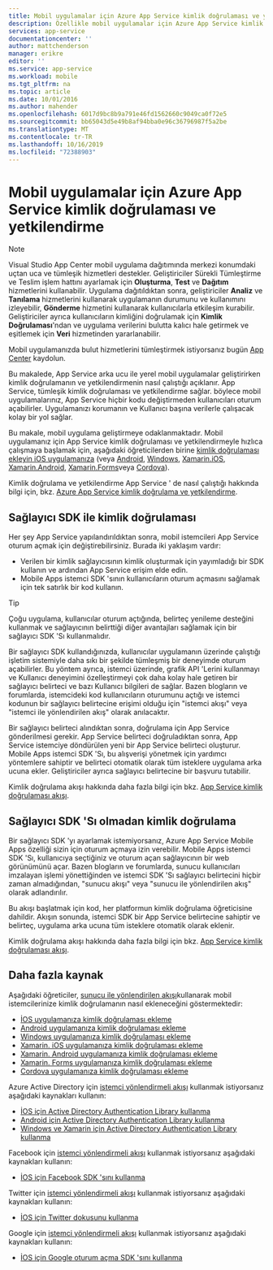 ```yaml
---
title: Mobil uygulamalar için Azure App Service kimlik doğrulaması ve yetkilendirme | Microsoft Docs
description: Özellikle mobil uygulamalar için Azure App Service kimlik doğrulama/yetkilendirme özelliğine kavramsal başvuru ve genel bakış
services: app-service
documentationcenter: ''
author: mattchenderson
manager: erikre
editor: ''
ms.service: app-service
ms.workload: mobile
ms.tgt_pltfrm: na
ms.topic: article
ms.date: 10/01/2016
ms.author: mahender
ms.openlocfilehash: 6017d9bc8b9a791e46fd1562660c9049ca0f72e5
ms.sourcegitcommit: bb65043d5e49b8af94bba0e96c36796987f5a2be
ms.translationtype: MT
ms.contentlocale: tr-TR
ms.lasthandoff: 10/16/2019
ms.locfileid: "72388903"
---
```

# <a name="authentication-and-authorization-in-azure-app-service-for-mobile-apps"></a>Mobil uygulamalar için Azure App Service kimlik doğrulaması ve yetkilendirme

> [!NOTE]
> Visual Studio App Center mobil uygulama dağıtımında merkezi konumdaki uçtan uca ve tümleşik hizmetleri destekler. Geliştiriciler Sürekli Tümleştirme ve Teslim işlem hattını ayarlamak için **Oluşturma**, **Test** ve **Dağıtım** hizmetlerini kullanabilir. Uygulama dağıtıldıktan sonra, geliştiriciler **Analiz** ve **Tanılama** hizmetlerini kullanarak uygulamanın durumunu ve kullanımını izleyebilir, **Gönderme** hizmetini kullanarak kullanıcılarla etkileşim kurabilir. Geliştiriciler ayrıca kullanıcıların kimliğini doğrulamak için **Kimlik Doğrulaması**'ndan ve uygulama verilerini bulutta kalıcı hale getirmek ve eşitlemek için **Veri** hizmetinden yararlanabilir.
>
> Mobil uygulamanızda bulut hizmetlerini tümleştirmek istiyorsanız bugün [App Center](https://appcenter.ms/?utm_source=zumo&utm_medium=Azure&utm_campaign=zumo%20doc) kaydolun.

Bu makalede, App Service arka ucu ile yerel mobil uygulamalar geliştirirken kimlik doğrulamanın ve yetkilendirmenin nasıl çalıştığı açıklanır. App Service, tümleşik kimlik doğrulaması ve yetkilendirme sağlar. böylece mobil uygulamalarınız, App Service hiçbir kodu değiştirmeden kullanıcıları oturum açabilirler. Uygulamanızı korumanın ve Kullanıcı başına verilerle çalışacak kolay bir yol sağlar. 

Bu makale, mobil uygulama geliştirmeye odaklanmaktadır. Mobil uygulamanız için App Service kimlik doğrulaması ve yetkilendirmeyle hızlıca çalışmaya başlamak için, aşağıdaki öğreticilerden birine [kimlik doğrulaması ekleyin iOS uygulamanıza][iOS] (veya [Android], [Windows], [Xamarin.iOS], [Xamarin.Android], [Xamarin.Forms]veya [Cordova]). 

Kimlik doğrulama ve yetkilendirme App Service ' de nasıl çalıştığı hakkında bilgi için, bkz. [Azure App Service kimlik doğrulama ve yetkilendirme](../app-service/overview-authentication-authorization.md).

## <a name="authentication-with-provider-sdk"></a>Sağlayıcı SDK ile kimlik doğrulaması

Her şey App Service yapılandırıldıktan sonra, mobil istemcileri App Service oturum açmak için değiştirebilirsiniz. Burada iki yaklaşım vardır:

* Verilen bir kimlik sağlayıcısının kimlik oluşturmak için yayımladığı bir SDK kullanın ve ardından App Service erişim elde edin.
* Mobile Apps istemci SDK 'sının kullanıcıların oturum açmasını sağlamak için tek satırlık bir kod kullanın.

> [!TIP]
> Çoğu uygulama, kullanıcılar oturum açtığında, belirteç yenileme desteğini kullanmak ve sağlayıcının belirttiği diğer avantajları sağlamak için bir sağlayıcı SDK 'Sı kullanmalıdır.
> 
> 

Bir sağlayıcı SDK kullandığınızda, kullanıcılar uygulamanın üzerinde çalıştığı işletim sistemiyle daha sıkı bir şekilde tümleşmiş bir deneyimde oturum açabilirler. Bu yöntem ayrıca, istemci üzerinde, grafik API 'Lerini kullanmayı ve Kullanıcı deneyimini özelleştirmeyi çok daha kolay hale getiren bir sağlayıcı belirteci ve bazı Kullanıcı bilgileri de sağlar. Bazen blogların ve forumlarda, istemcideki kod kullanıcıların oturumunu açtığı ve istemci kodunun bir sağlayıcı belirtecine erişimi olduğu için "istemci akışı" veya "istemci ile yönlendirilen akış" olarak anılacaktır.

Bir sağlayıcı belirteci alındıktan sonra, doğrulama için App Service gönderilmesi gerekir. App Service belirteci doğruladıktan sonra, App Service istemciye döndürülen yeni bir App Service belirteci oluşturur. Mobile Apps istemci SDK 'Sı, bu alışverişi yönetmek için yardımcı yöntemlere sahiptir ve belirteci otomatik olarak tüm isteklere uygulama arka ucuna ekler. Geliştiriciler ayrıca sağlayıcı belirtecine bir başvuru tutabilir.

Kimlik doğrulama akışı hakkında daha fazla bilgi için bkz. [App Service kimlik doğrulaması akışı](../app-service/overview-authentication-authorization.md#authentication-flow). 

## <a name="authentication-without-provider-sdk"></a>Sağlayıcı SDK 'Sı olmadan kimlik doğrulama

Bir sağlayıcı SDK 'yı ayarlamak istemiyorsanız, Azure App Service Mobile Apps özelliği sizin için oturum açmaya izin verebilir. Mobile Apps istemci SDK 'Sı, kullanıcıya seçtiğiniz ve oturum açan sağlayıcının bir web görünümünü açar. Bazen blogların ve forumlarda, sunucu kullanıcıları imzalayan işlemi yönettiğinden ve istemci SDK 'Sı sağlayıcı belirtecini hiçbir zaman almadığından, "sunucu akışı" veya "sunucu ile yönlendirilen akış" olarak adlandırılır.

Bu akışı başlatmak için kod, her platformun kimlik doğrulama öğreticisine dahildir. Akışın sonunda, istemci SDK bir App Service belirtecine sahiptir ve belirteç, uygulama arka ucuna tüm isteklere otomatik olarak eklenir.

Kimlik doğrulama akışı hakkında daha fazla bilgi için bkz. [App Service kimlik doğrulaması akışı](../app-service/overview-authentication-authorization.md#authentication-flow). 
## <a name="more-resources"></a>Daha fazla kaynak

Aşağıdaki öğreticiler, [sunucu ile yönlendirilen akışı](../app-service/overview-authentication-authorization.md#authentication-flow)kullanarak mobil istemcilerinize kimlik doğrulamanın nasıl ekleneceğini göstermektedir:

* [İOS uygulamanıza kimlik doğrulaması ekleme][iOS]
* [Android uygulamanıza kimlik doğrulaması ekleme][Android]
* [Windows uygulamanıza kimlik doğrulaması ekleme][Windows]
* [Xamarin. iOS uygulamanıza kimlik doğrulaması ekleme][Xamarin.iOS]
* [Xamarin. Android uygulamanıza kimlik doğrulaması ekleme][Xamarin.Android]
* [Xamarin. Forms uygulamanıza kimlik doğrulaması ekleme][Xamarin.Forms]
* [Cordova uygulamanıza kimlik doğrulaması ekleme][Cordova]

Azure Active Directory için [istemci yönlendirmeli akışı](../app-service/overview-authentication-authorization.md#authentication-flow) kullanmak istiyorsanız aşağıdaki kaynakları kullanın:

* [İOS için Active Directory Authentication Library kullanma][ADAL-iOS]
* [Android için Active Directory Authentication Library kullanma][ADAL-Android]
* [Windows ve Xamarin için Active Directory Authentication Library kullanma][ADAL-dotnet]

Facebook için [istemci yönlendirmeli akışı](../app-service/overview-authentication-authorization.md#authentication-flow) kullanmak istiyorsanız aşağıdaki kaynakları kullanın:

* [İOS için Facebook SDK 'sını kullanma](../app-service-mobile/app-service-mobile-ios-how-to-use-client-library.md#facebook-sdk)

Twitter için [istemci yönlendirmeli akışı](../app-service/overview-authentication-authorization.md#authentication-flow) kullanmak istiyorsanız aşağıdaki kaynakları kullanın:

* [İOS için Twitter dokusunu kullanma](../app-service-mobile/app-service-mobile-ios-how-to-use-client-library.md#twitter-fabric)

Google için [istemci yönlendirmeli akışı](../app-service/overview-authentication-authorization.md#authentication-flow) kullanmak istiyorsanız aşağıdaki kaynakları kullanın:

* [İOS için Google oturum açma SDK 'sını kullanma](../app-service-mobile/app-service-mobile-ios-how-to-use-client-library.md#google-sdk)

[iOS]: ../app-service-mobile/app-service-mobile-ios-get-started-users.md
[Android]: ../app-service-mobile/app-service-mobile-android-get-started-users.md
[Xamarin.iOS]: ../app-service-mobile/app-service-mobile-xamarin-ios-get-started-users.md
[Xamarin.Android]: ../app-service-mobile/app-service-mobile-xamarin-android-get-started-users.md
[Xamarin.Forms]: ../app-service-mobile/app-service-mobile-xamarin-forms-get-started-users.md
[Windows]: ../app-service-mobile/app-service-mobile-windows-store-dotnet-get-started-users.md
[Cordova]: ../app-service-mobile/app-service-mobile-cordova-get-started-users.md

[AAD]: ../app-service/configure-authentication-provider-aad.md
[Facebook]: ../app-service/configure-authentication-provider-facebook.md
[Google]: configure-authentication-provider-google.md
[MSA]: ../app-service/configure-authentication-provider-microsoft.md
[Twitter]: ../app-service/configure-authentication-provider-twitter.md

[custom-auth]: ../app-service-mobile/app-service-mobile-dotnet-backend-how-to-use-server-sdk.md#custom-auth

[ADAL-Android]: ../app-service-mobile/app-service-mobile-android-how-to-use-client-library.md#adal
[ADAL-iOS]: ../app-service-mobile/app-service-mobile-ios-how-to-use-client-library.md#adal
[ADAL-dotnet]: ../app-service-mobile/app-service-mobile-dotnet-how-to-use-client-library.md#adal
